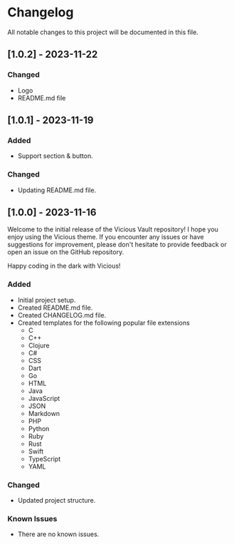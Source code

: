 # Changelog

All notable changes to this project will be documented in this file.

## [1.0.2] - 2023-11-22

### Changed

- Logo
- README.md file

## [1.0.1] - 2023-11-19

### Added

- Support section & button.

### Changed

- Updating README.md file.

## [1.0.0] - 2023-11-16

Welcome to the initial release of the Vicious Vault repository! I hope you enjoy using the Vicious theme. If you encounter any issues or have suggestions for improvement, please don't hesitate to provide feedback or open an issue on the GitHub repository.

Happy coding in the dark with Vicious!

### Added

- Initial project setup.
- Created README.md file.
- Created CHANGELOG.md file.
- Created templates for the following popular file extensions
  - C
  - C++
  - Clojure
  - C#
  - CSS
  - Dart
  - Go
  - HTML
  - Java
  - JavaScript
  - JSON
  - Markdown
  - PHP
  - Python
  - Ruby
  - Rust
  - Swift
  - TypeScript
  - YAML

### Changed

- Updated project structure.

### Known Issues

- There are no known issues.

<!------------------------------------------------------------------

### Fixed
### Improved
### Removed

\*\* ----------------------------------------------------------------->
